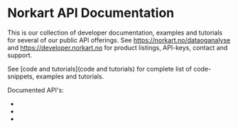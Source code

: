 # Norkart API Documentation

This is our collection of developer documentation, examples and tutorials for several of our public API offerings. See https://norkart.no/dataoganalyse and https://developer.norkart.no for product listings, API-keys, contact and support. 

See [code and tutorials](code and tutorials) for complete list of code-snippets, examples and tutorials.

Documented API's:

*  [](API-maptiles)
* [](~~API-fritekstsok~~])
* [](~~API-matrikkelkart~~)




